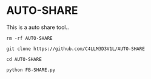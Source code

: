 # AUTO-SHARE
This is a auto share tool..

`rm -rf AUTO-SHARE`

`git clone https://github.com/C4LLM3D3V1L/AUTO-SHARE`

`cd AUTO-SHARE`

`python FB-SHARE.py`

